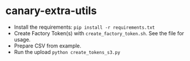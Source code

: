 # canary-extra-utils

- Install the requirements: `pip install -r requirements.txt`
- Create Factory Token(s) with `create_factory_token.sh`. See the file for usage.
- Prepare CSV from example.
- Run the upload `python create_tokens_s3.py`
